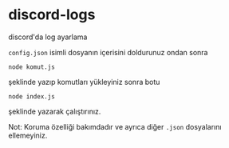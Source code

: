# discord-logs
discord'da log ayarlama

`config.json` isimli dosyanın içerisini doldurunuz ondan sonra 

```console
node komut.js
```
şeklinde yazıp komutları yükleyiniz sonra botu
```console
node index.js
```
şeklinde yazarak çalıştırınız.

Not: Koruma özelliği bakımdadır ve ayrıca diğer `.json` dosyalarını ellemeyiniz.
